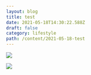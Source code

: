 ```yaml
---
layout: blog
title: test
date: 2021-05-18T14:30:22.588Z
draft: false
category: lifestyle
path: /content/2021-05-18-test
---
```


![](/img/pexels-ivan-bertolazzi-2681319.jpg)

![](https://www.gstatic.com/youtube/img/promos/growth/dmea_ea_feature_384x384.png)
